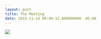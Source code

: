 ```yaml
---
layout: post
title: The Meeting
date: 2015-11-24 09:40:12.000000000 -05:00
---
```

![](/content/images/2015/Nov/themeeting.jpg)
